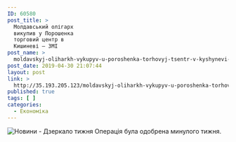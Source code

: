 ```yaml
---
ID: 60580
post_title: >
  Молдавський олігарх
  викупив у Порошенка
  торговий центр в
  Кишиневі — ЗМІ
post_name: >
  moldavskyj-oliharkh-vykupyv-u-poroshenka-torhovyj-tsentr-v-kyshynevi-zmi
post_date: 2019-04-30 21:07:44
layout: post
link: >
  http://35.193.205.123/moldavskyj-oliharkh-vykupyv-u-poroshenka-torhovyj-tsentr-v-kyshynevi-zmi/
published: true
tags: [ ]
categories:
  - Економіка
---
```

 <img src="https://image.zn.ua/media/images/645x426/Apr2019/229288.jpg" alt="Новини - Дзеркало тижня"/> Операція була одобрена минулого тижня. 